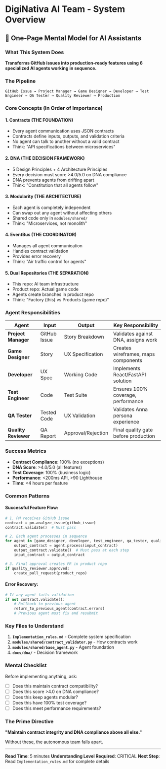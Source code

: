 # DigiNativa AI Team - System Overview

## 🎯 One-Page Mental Model for AI Assistants

### What This System Does
**Transforms GitHub issues into production-ready features using 6 specialized AI agents working in sequence.**

### The Pipeline
```
GitHub Issue → Project Manager → Game Designer → Developer → Test Engineer → QA Tester → Quality Reviewer → Production
```

### Core Concepts (In Order of Importance)

#### 1. **Contracts** (THE FOUNDATION)
- Every agent communication uses JSON contracts
- Contracts define inputs, outputs, and validation criteria
- No agent can talk to another without a valid contract
- Think: "API specifications between microservices"

#### 2. **DNA** (THE DECISION FRAMEWORK)
- 5 Design Principles + 4 Architecture Principles
- Every decision must score >4.0/5.0 on DNA compliance
- DNA prevents agents from drifting apart
- Think: "Constitution that all agents follow"

#### 3. **Modularity** (THE ARCHITECTURE)
- Each agent is completely independent
- Can swap out any agent without affecting others
- Shared code only in `modules/shared/`
- Think: "Microservices, not monolith"

#### 4. **EventBus** (THE COORDINATOR)
- Manages all agent communication
- Handles contract validation
- Provides error recovery
- Think: "Air traffic control for agents"

#### 5. **Dual Repositories** (THE SEPARATION)
- This repo: AI team infrastructure
- Product repo: Actual game code
- Agents create branches in product repo
- Think: "Factory (this) vs Products (game repo)"

### Agent Responsibilities

| Agent | Input | Output | Key Responsibility |
|-------|-------|--------|-------------------|
| **Project Manager** | GitHub Issue | Story Breakdown | Validates against DNA, assigns work |
| **Game Designer** | Story | UX Specification | Creates wireframes, maps components |
| **Developer** | UX Spec | Working Code | Implements React/FastAPI solution |
| **Test Engineer** | Code | Test Suite | Ensures 100% coverage, performance |
| **QA Tester** | Tested Code | UX Validation | Validates Anna persona experience |
| **Quality Reviewer** | QA Report | Approval/Rejection | Final quality gate before production |

### Success Metrics
- **Contract Compliance**: 100% (no exceptions)
- **DNA Score**: >4.0/5.0 (all features)
- **Test Coverage**: 100% (business logic)
- **Performance**: <200ms API, >90 Lighthouse
- **Time**: <4 hours per feature

### Common Patterns

#### Successful Feature Flow:
```python
# 1. PM receives GitHub issue
contract = pm.analyze_issue(github_issue)
contract.validate()  # Must pass

# 2. Each agent processes in sequence
for agent in [game_designer, developer, test_engineer, qa_tester, quality_reviewer]:
    output_contract = agent.process(input_contract)
    output_contract.validate()  # Must pass at each step
    input_contract = output_contract

# 3. Final approval creates PR in product repo
if quality_reviewer.approved:
    create_pull_request(product_repo)
```

#### Error Recovery:
```python
# If any agent fails validation
if not contract.validate():
    # Rollback to previous agent
    return_to_previous_agent(contract.errors)
    # Previous agent must fix and resubmit
```

### Key Files to Understand

1. **`Implementation_rules.md`** - Complete system specification
2. **`modules/shared/contract_validator.py`** - How contracts work
3. **`modules/shared/base_agent.py`** - Agent foundation
4. **`docs/dna/`** - Decision framework

### Mental Checklist
Before implementing anything, ask:
- [ ] Does this maintain contract compatibility?
- [ ] Does this score >4.0 on DNA compliance?
- [ ] Does this keep agents modular?
- [ ] Does this have 100% test coverage?
- [ ] Does this meet performance requirements?

### The Prime Directive
**"Maintain contract integrity and DNA compliance above all else."**

Without these, the autonomous team falls apart.

---

**Read Time**: 5 minutes
**Understanding Level Required**: CRITICAL
**Next Step**: Read `Implementation_rules.md` for complete details